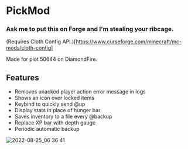 # PickMod

### Ask me to put this on Forge and I'm stealing your ribcage.
(Requires Cloth Config API.)[https://www.curseforge.com/minecraft/mc-mods/cloth-config]
 
Made for plot 50644 on DiamondFire.

## Features

- Removes unacked player action error message in logs
- Shows an icon over locked items
- Keybind to quickly send @up
- Display stats in place of hunger bar
- Saves inventory to a file every @backup
- Replace XP bar with depth gauge
- Periodic automatic backup

![2022-08-25_06 36 41](https://user-images.githubusercontent.com/59123926/186654490-c245c8a8-dfd1-4ffe-bf2f-121521e98ece.png)
